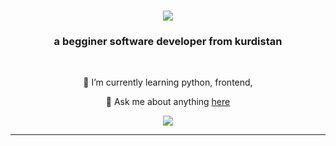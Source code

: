 
<h1 align="center">
    <img src="https://readme-typing-svg.herokuapp.com/?font=Righteous&size=35&center=true&vCenter=true&width=500&height=70&duration=4000&lines=Hi+There!+👋;+I'm+lost+software!;" />
</h1>

<h3 align="center">a begginer software developer from kurdistan </h3>

<br/>

<div align="center">
 
 
 
 🌱 I’m currently learning python, frontend, 

💬 Ask me about  anything [here](https://www.instagram.com/l01stt)



 </div>
 
<div align="center"> 
  <a href="mailto:rrrdaaa98@gmail.com">
    <img src="https://img.shields.io/badge/Gmail-333333?style=for-the-badge&logo=gmail&logoColor=red" />

<hr/>
